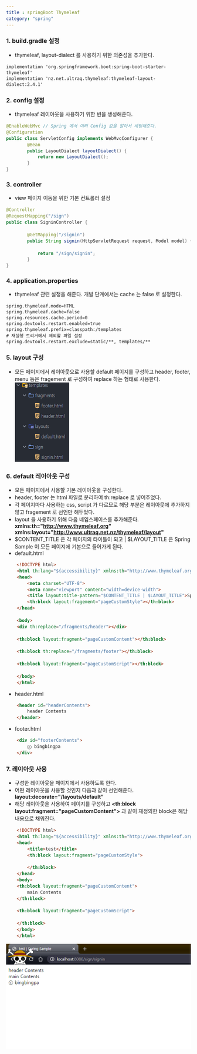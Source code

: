 ```yaml
---
title : springBoot Thymeleaf
category: "spring"
---
```


### 1. build.gradle 설정
- thymeleaf, layout-dialect 를 사용하기 위한 의존성을 추가한다.
~~~ properties
implementation 'org.springframework.boot:spring-boot-starter-thymeleaf'
implementation 'nz.net.ultraq.thymeleaf:thymeleaf-layout-dialect:2.4.1'
~~~

### 2. config 설정
- thymeleaf 레이아웃을 사용하기 위한 빈을 생성해준다.
~~~ java
@EnableWebMvc // Spring 에서 여러 Config 값을 알아서 세팅해준다.
@Configuration
public class ServletConfig implements WebMvcConfigurer {
        @Bean
        public LayoutDialect layoutDialect() {
            return new LayoutDialect();
        }
}
~~~

### 3. controller
- view 페이지 이동을 위한 기본 컨트롤러 설정
~~~ java
@Controller
@RequestMapping("/sign")
public class SigninController {

        @GetMapping("/signin")
        public String signin(HttpServletRequest request, Model model) {

            return "/sign/signin";
        }
}
~~~

### 4. application.properties
- thymeleaf 관련 설정을 해준다. 개발 단계에서는 cache 는 false 로 설정한다.
~~~ properties
spring.thymeleaf.mode=HTML
spring.thymeleaf.cache=false
spring.resources.cache.period=0
spring.devtools.restart.enabled=true
spring.thymeleaf.prefix=classpath:/templates
# 재실행 트리거에서 제외할 파일 설정
spring.devtools.restart.exclude=static/**, templates/**
~~~

### 5. layout 구성
- 모든 페이지에서 레이아웃으로 사용할 default 페이지를 구성하고 header, footer, menu 등은 fragement 로 구성하여 replace 하는 형태로 사용한다.
![layout](./layout.png)


### 6. default 레이아웃 구성
- 모든 페이지에서 사용할 기본 레이아웃을 구성한다.
- header, footer 는 html 파일로 분리하여 th:replace 로 넣어주었다.
- 각 페이지마다 사용하는 css, script 가 다르므로 해당 부분은 레이아웃에 추가하지 않고 fragement 로 선언만 해두었다.
- layout 을 사용하기 위해 다음 네임스페이스를 추가해준다. **xmlns:th="http://www.thymeleaf.org" xmlns:layout="http://www.ultraq.net.nz/thymeleaf/layout"**
- $CONTENT_TITLE 은 각 페이지의 타이틀이 되고 \| $LAYOUT_TITLE 은 Spring Sample 이 모든 페이지에 기본으로 들어가게 된다.
- default.html
~~~ html
    <!DOCTYPE html>
    <html th:lang="${accessibility}" xmlns:th="http://www.thymeleaf.org" xmlns:layout="http://www.ultraq.net.nz/thymeleaf/layout">
    <head>
        <meta charset="UTF-8">
        <meta name="viewport" content="width=device-width">
        <title layout:title-pattern="$CONTENT_TITLE | $LAYOUT_TITLE">Spring Sample</title>
        <th:block layout:fragement="pageCustomStyle"></th:block>
    </head>

    <body>
    <div th:replace="/fragments/header"></div>

    <th:block layout:fragment="pageCustomContent"></th:block>

    <th:block th:replace="/fragments/footer"></th:block>

    <th:block layout:fragment="pageCustomScript"></th:block>

    </body>
    </html>
~~~
- header.html
~~~ html
    <header id="headerContents">
        header Contents
    </header>
~~~
- footer.html
~~~ html
    <div id="footerContents">
    	ⓒ bingbingpa
    </div>
~~~

### 7. 레이아웃 사용
- 구성한 레이아웃을 페이지에서 사용하도록 한다.
- 어떤 레이아웃을 사용할 것인지 다음과 같이 선언해준다. **layout:decorate="/layouts/default"**
- 해당 레이아웃을 사용하여 페이지를 구성하고 **<th:block layout:fragment="pageCustomContent">** 과 같이 재정의한 block은 해당 내용으로 채워진다.
~~~ html
    <!DOCTYPE html>
    <html th:lang="${accessibility}" xmlns:th="http://www.thymeleaf.org" xmlns:layout="http://www.ultraq.net.nz/thymeleaf/layout" layout:decorate="/layouts/default">
    <head>
        <title>test</title>
        <th:block layout:fragment="pageCustomStyle">

        </th:block>
    </head>
    <body>
    <th:block layout:fragment="pageCustomContent">
        main Contents
    </th:block>

    <th:block layout:fragment="pageCustomScript">

    </th:block>
    </body>
    </html>
~~~
![view](./view.png)

